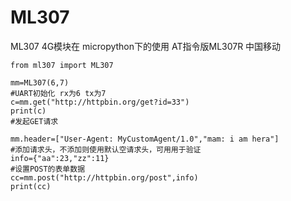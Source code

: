 # ML307
ML307 4G模块在 micropython下的使用
AT指令版ML307R 中国移动

```
from ml307 import ML307

mm=ML307(6,7)
#UART初始化 rx为6 tx为7
c=mm.get("http://httpbin.org/get?id=33")
print(c)
#发起GET请求

mm.header=["User-Agent: MyCustomAgent/1.0","mam: i am hera"]
#添加请求头，不添加则使用默认空请求头，可用用于验证
info={"aa":23,"zz":11}
#设置POST的表单数据
cc=mm.post("http://httpbin.org/post",info)
print(cc)
```
